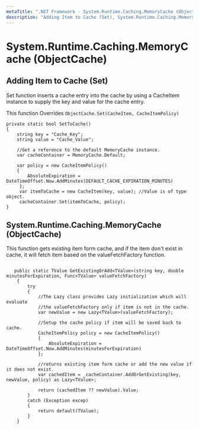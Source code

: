 ```yaml
---
metaTitle: ".NET Framework - System.Runtime.Caching.MemoryCache (ObjectCache)"
description: "Adding Item to Cache (Set), System.Runtime.Caching.MemoryCache (ObjectCache)"
---
```


# System.Runtime.Caching.MemoryCache (ObjectCache)



## Adding Item to Cache (Set)


Set function inserts a cache entry into the cache by using a CacheItem instance to supply the key and value for the cache entry.

This function Overrides `ObjectCache.Set(CacheItem, CacheItemPolicy)`

```dotnet
private static bool SetToCache()
{
    string key = "Cache_Key";
    string value = "Cache_Value";

    //Get a reference to the default MemoryCache instance.
    var cacheContainer = MemoryCache.Default; 

    var policy = new CacheItemPolicy()
    {
        AbsoluteExpiration = DateTimeOffset.Now.AddMinutes(DEFAULT_CACHE_EXPIRATION_MINUTES)
     };
     var itemToCache = new CacheItem(key, value); //Value is of type object.
     cacheContainer.Set(itemToCache, policy);                
}

```



## System.Runtime.Caching.MemoryCache (ObjectCache)


This function gets existing item form cache, and if the item don't exist in cache, it will fetch item based on the valueFetchFactory function.

```

   public static TValue GetExistingOrAdd<TValue>(string key, double minutesForExpiration, Func<TValue> valueFetchFactory)
    {            
        try
        {
            //The Lazy class provides Lazy initialization which will evaluate 
            //the valueFetchFactory only if item is not in the cache.
            var newValue = new Lazy<TValue>(valueFetchFactory);

            //Setup the cache policy if item will be saved back to cache.
            CacheItemPolicy policy = new CacheItemPolicy()
            {
                AbsoluteExpiration = DateTimeOffset.Now.AddMinutes(minutesForExpiration)
            };

            //returns existing item form cache or add the new value if it does not exist.
            var cachedItem = _cacheContainer.AddOrGetExisting(key, newValue, policy) as Lazy<TValue>;

            return (cachedItem ?? newValue).Value;
        }
        catch (Exception excep)
        {
            return default(TValue);
        }
    }

```

